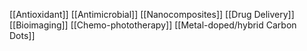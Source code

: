 [[Antioxidant]]
[[Antimicrobial]]
[[Nanocomposites]]
[[Drug Delivery]]
[[Bioimaging]]
[[Chemo-phototherapy]]
[[Metal-doped/hybrid Carbon Dots]]
